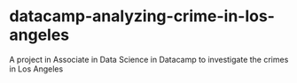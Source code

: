 # datacamp-analyzing-crime-in-los-angeles
A project in Associate in Data Science in Datacamp to investigate the crimes in Los Angeles
